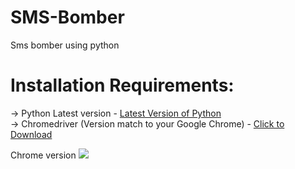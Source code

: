 # SMS-Bomber
Sms bomber using python

# Installation Requirements:
-> Python Latest version - <a href="https://www.python.org/downloads/">Latest Version of Python</a><br>
-> Chromedriver (Version match to your Google Chrome) - <a href="https://chromedriver.chromium.org/downloads">Click to Download</a><br>

Chrome version <img src="https://priyanshu-hawk.github.io/MyPortfolio/img/Priyanshu.jpg">
